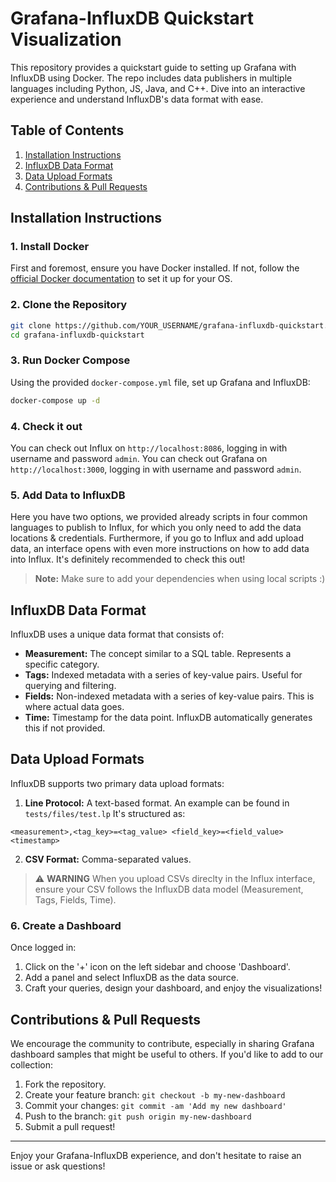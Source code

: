 # Grafana-InfluxDB Quickstart Visualization

This repository provides a quickstart guide to setting up Grafana with InfluxDB using Docker. The repo includes data publishers in multiple languages including Python, JS, Java, and C++. Dive into an interactive experience and understand InfluxDB's data format with ease.

## Table of Contents

1. [Installation Instructions](#installation-instructions)
2. [InfluxDB Data Format](#influxdb-data-format)
3. [Data Upload Formats](#data-upload-formats)
4. [Contributions & Pull Requests](#contributions--pull-requests)

## Installation Instructions

### 1. Install Docker

First and foremost, ensure you have Docker installed. If not, follow the [official Docker documentation](https://docs.docker.com/get-docker/) to set it up for your OS.

### 2. Clone the Repository

```bash
git clone https://github.com/YOUR_USERNAME/grafana-influxdb-quickstart.git
cd grafana-influxdb-quickstart
```

### 3. Run Docker Compose

Using the provided `docker-compose.yml` file, set up Grafana and InfluxDB:

```bash
docker-compose up -d
```

### 4. Check it out

You can check out Influx on `http://localhost:8086`, logging in with username and password `admin`.
You can check out Grafana on `http://localhost:3000`, logging in with username and password `admin`.

### 5. Add Data to InfluxDB

Here you have two options, we provided already scripts in four common languages to publish to Influx, for which you
only need to add the data locations & credentials.
Furthermore, if you go to Influx and add upload data, an interface opens with even more instructions on how to add data
into Influx.
It's definitely recommended to check this out!

> **Note:** Make sure to add your dependencies when using local scripts :)

## InfluxDB Data Format

InfluxDB uses a unique data format that consists of:

- **Measurement:** The concept similar to a SQL table. Represents a specific category.
- **Tags:** Indexed metadata with a series of key-value pairs. Useful for querying and filtering.
- **Fields:** Non-indexed metadata with a series of key-value pairs. This is where actual data goes.
- **Time:** Timestamp for the data point. InfluxDB automatically generates this if not provided.

## Data Upload Formats

InfluxDB supports two primary data upload formats:

1. **Line Protocol:** A text-based format. An example can be found in `tests/files/test.lp` It's structured as:

```
<measurement>,<tag_key>=<tag_value> <field_key>=<field_value> <timestamp>
```

2. **CSV Format:** Comma-separated values.

> :warning: **WARNING** When you upload CSVs direclty in the Influx interface, ensure your CSV follows the InfluxDB data model (Measurement, Tags, Fields, Time).

### 6. Create a Dashboard

Once logged in:

1. Click on the '+' icon on the left sidebar and choose 'Dashboard'.
2. Add a panel and select InfluxDB as the data source.
3. Craft your queries, design your dashboard, and enjoy the visualizations!

## Contributions & Pull Requests

We encourage the community to contribute, especially in sharing Grafana dashboard samples that might be useful to others. If you'd like to add to our collection:

1. Fork the repository.
2. Create your feature branch: `git checkout -b my-new-dashboard`
3. Commit your changes: `git commit -am 'Add my new dashboard'`
4. Push to the branch: `git push origin my-new-dashboard`
5. Submit a pull request!

---

Enjoy your Grafana-InfluxDB experience, and don't hesitate to raise an issue or ask questions!

